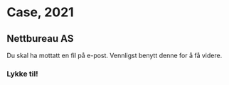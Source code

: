 # Case, 2021
## Nettbureau AS

Du skal ha mottatt en fil på e-post.
Vennligst benytt denne for å få videre.


### Lykke til!
